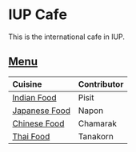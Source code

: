 # IUP Cafe

This is the international cafe in IUP.

## [Menu](menu.md)

| Cuisine                               | Contributor        |
|:--------------------------------------|--------------------|
| [Indian Food](menu.md)                |  Pisit             |
| [Japanese Food](menu.md)              | Napon              |
| [Chinese Food](menu.md)               | Chamarak           |
| [Thai Food](menu.md#Thai-food)               | Tanakorn           |